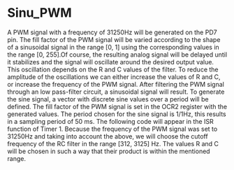 # Sinu_PWM

A PWM signal with a frequency of 31250Hz will be generated on the PD7 pin. The fill factor of the PWM signal will be varied according to the shape of a sinusoidal signal in the range [0, 1] using the corresponding values in the range [0, 255].Of course, the resulting analog signal will be delayed until it stabilizes and the signal will oscillate around the desired output value. This oscillation depends on the R and C values of the filter. To reduce the amplitude of the oscillations we can either increase the values of R and C, or increase the frequency of the PWM signal. 
 After filtering the PWM signal through an low pass-filter circuit, a sinusoidal signal will result. 
To generate the sine signal, a vector with discrete sine values over a period will be defined. 
The fill factor of the PWM signal is set in the OCR2 register with the generated values. The period chosen for the sine signal is 1/1Hz, this results in a sampling period of 50 ms. The following code will appear in the ISR function of Timer 1. 
Because the frequency of the PWM signal was set to 31250Hz and taking into account the above, we will choose the cutoff frequency of the RC filter in the range [312, 3125] Hz. The values R and C will be chosen in such a way that their product is within the mentioned range. 
